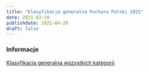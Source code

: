 ```yaml
---
title: "Klasyfikacja generalna Pucharu Polski 2021"
date: 2021-03-20
publishdate: 2021-04-20
draft: false
---
```


### Informacje
[Klasyfikacja generalna wszystkich kategorii](https://docs.google.com/spreadsheets/d/e/2PACX-1vQBj58qQCnw3VyDpENjA2TXFsMK7KwuDBTX52PDq-VC8J4fjWl_NP4ZslcIfLk9yFtRVBwFzbbY7W3F/pubhtml?gid=1270490584&single=true)
